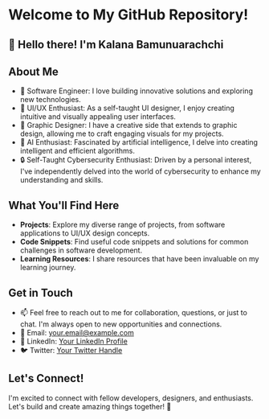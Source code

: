 # Welcome to My GitHub Repository!

## 👋 Hello there! I'm Kalana Bamunuarachchi

## About Me
- 🚀 Software Engineer: I love building innovative solutions and exploring new technologies.
- 🎨 UI/UX Enthusiast: As a self-taught UI designer, I enjoy creating intuitive and visually appealing user interfaces.
- 🎨 Graphic Designer: I have a creative side that extends to graphic design, allowing me to craft engaging visuals for my projects.
- 🤖 AI Enthusiast: Fascinated by artificial intelligence, I delve into creating intelligent and efficient algorithms.
- 🔒 Self-Taught Cybersecurity Enthusiast: Driven by a personal interest, I've independently delved into the world of cybersecurity to enhance my understanding and skills.

## What You'll Find Here
- **Projects**: Explore my diverse range of projects, from software applications to UI/UX design concepts.
- **Code Snippets**: Find useful code snippets and solutions for common challenges in software development.
- **Learning Resources**: I share resources that have been invaluable on my learning journey.

## Get in Touch
- 📫 Feel free to reach out to me for collaboration, questions, or just to chat. I'm always open to new opportunities and connections.
- 📧 Email: [your.email@example.com](mailto:your.email@example.com)
- 💼 LinkedIn: [Your LinkedIn Profile](https://www.linkedin.com/in/your-profile)
- 🐦 Twitter: [Your Twitter Handle](https://twitter.com/yourhandle)

## Let's Connect!
I'm excited to connect with fellow developers, designers, and enthusiasts. Let's build and create amazing things together! 🚀

